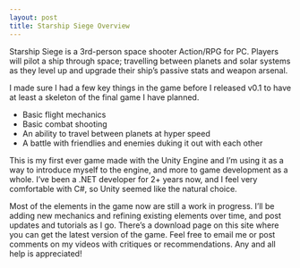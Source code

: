 ```yaml
---
layout: post
title: Starship Siege Overview
---
```


Starship Siege is a 3rd-person space shooter Action/RPG for PC. Players will pilot a ship through space; travelling between planets and solar systems as they level up and upgrade their ship’s passive stats and weapon arsenal.

I made sure I had a few key things in the game before I released v0.1 to have at least a skeleton of the final game I have planned.

 * Basic flight mechanics
 * Basic combat shooting
 * An ability to travel between planets at hyper speed
 * A battle with friendlies and enemies duking it out with each other

This is my first ever game made with the Unity Engine and I’m using it as a way to introduce myself to the engine, and more to game development as a whole. I’ve been a .NET developer for 2+ years now, and I feel very comfortable with C#, so Unity seemed like the natural choice.

Most of the elements in the game now are still a work in progress. I’ll be adding new mechanics and refining existing elements over time, and post updates and tutorials as I go. There’s a download page on this site where you can get the latest version of the game. Feel free to email me or post comments on my videos with critiques or recommendations. Any and all help is appreciated!
